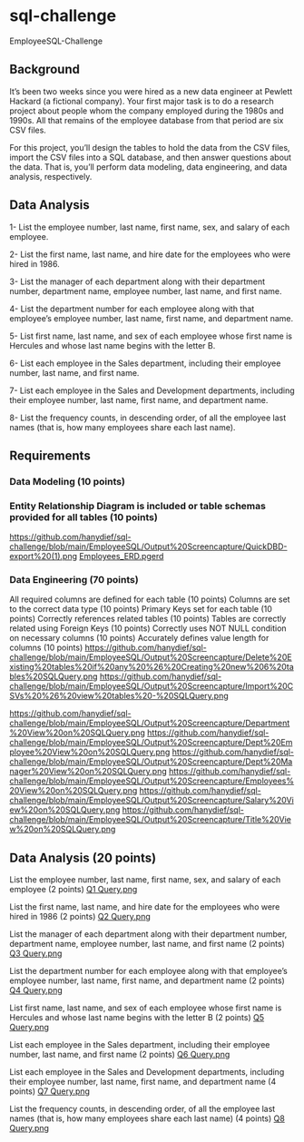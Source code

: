 # sql-challenge
EmployeeSQL-Challenge

## Background
It’s been two weeks since you were hired as a new data engineer at Pewlett Hackard (a fictional company). Your first major task is to do a research project about people whom the company employed during the 1980s and 1990s. All that remains of the employee database from that period are six CSV files.

For this project, you’ll design the tables to hold the data from the CSV files, import the CSV files into a SQL database, and then answer questions about the data. That is, you’ll perform data modeling, data engineering, and data analysis, respectively.

## Data Analysis
1- List the employee number, last name, first name, sex, and salary of each employee.

2- List the first name, last name, and hire date for the employees who were hired in 1986.

3- List the manager of each department along with their department number, department name, employee number, last name, and first name.

4- List the department number for each employee along with that employee’s employee number, last name, first name, and department name.

5- List first name, last name, and sex of each employee whose first name is Hercules and whose last name begins with the letter B.

6- List each employee in the Sales department, including their employee number, last name, and first name.

7- List each employee in the Sales and Development departments, including their employee number, last name, first name, and department name.

8- List the frequency counts, in descending order, of all the employee last names (that is, how many employees share each last name).



## Requirements
### Data Modeling (10 points)


### Entity Relationship Diagram is included or table schemas provided for all tables (10 points)
https://github.com/hanydief/sql-challenge/blob/main/EmployeeSQL/Output%20Screencapture/QuickDBD-export%20(1).png
[Employees_ERD.pgerd](https://github.com/hanydief/sql-challenge/blob/main/EmployeeSQL/Output%20Screencapture/Employees_ERD.pgerd)

### Data Engineering (70 points)

All required columns are defined for each table (10 points)
Columns are set to the correct data type (10 points)
Primary Keys set for each table (10 points)
Correctly references related tables (10 points)
Tables are correctly related using Foreign Keys (10 points)
Correctly uses NOT NULL condition on necessary columns (10 points)
Accurately defines value length for columns (10 points)
https://github.com/hanydief/sql-challenge/blob/main/EmployeeSQL/Output%20Screencapture/Delete%20Existing%20tables%20if%20any%20%26%20Creating%20new%206%20tables%20SQLQuery.png
https://github.com/hanydief/sql-challenge/blob/main/EmployeeSQL/Output%20Screencapture/Import%20CSVs%20%26%20view%20tables%20-%20SQLQuery.png

https://github.com/hanydief/sql-challenge/blob/main/EmployeeSQL/Output%20Screencapture/Department%20View%20on%20SQLQuery.png
https://github.com/hanydief/sql-challenge/blob/main/EmployeeSQL/Output%20Screencapture/Dept%20Employee%20View%20on%20SQLQuery.png
https://github.com/hanydief/sql-challenge/blob/main/EmployeeSQL/Output%20Screencapture/Dept%20Manager%20View%20on%20SQLQuery.png
https://github.com/hanydief/sql-challenge/blob/main/EmployeeSQL/Output%20Screencapture/Employees%20View%20on%20SQLQuery.png
https://github.com/hanydief/sql-challenge/blob/main/EmployeeSQL/Output%20Screencapture/Salary%20View%20on%20SQLQuery.png
https://github.com/hanydief/sql-challenge/blob/main/EmployeeSQL/Output%20Screencapture/Title%20View%20on%20SQLQuery.png

## Data Analysis (20 points)
List the employee number, last name, first name, sex, and salary of each employee (2 points)
[Q1 Query.png](https://github.com/hanydief/sql-challenge/blob/main/EmployeeSQL/Output%20Screencapture/Q1%20Query.png)

List the first name, last name, and hire date for the employees who were hired in 1986 (2 points)
[Q2 Query.png](https://github.com/hanydief/sql-challenge/blob/main/EmployeeSQL/Output%20Screencapture/Q2%20Query.png)

List the manager of each department along with their department number, department name, employee number, last name, and first name (2 points)
[Q3 Query.png](https://github.com/hanydief/sql-challenge/blob/main/EmployeeSQL/Output%20Screencapture/Q3%20Query.png)

List the department number for each employee along with that employee’s employee number, last name, first name, and department name (2 points)
[Q4 Query.png](https://github.com/hanydief/sql-challenge/blob/main/EmployeeSQL/Output%20Screencapture/Q4%20Query.png)

List first name, last name, and sex of each employee whose first name is Hercules and whose last name begins with the letter B (2 points)
[Q5 Query.png](https://github.com/hanydief/sql-challenge/blob/main/EmployeeSQL/Output%20Screencapture/Q5%20Query.png)

List each employee in the Sales department, including their employee number, last name, and first name (2 points)
[Q6 Query.png](https://github.com/hanydief/sql-challenge/blob/main/EmployeeSQL/Output%20Screencapture/Q6%20Query.png)

List each employee in the Sales and Development departments, including their employee number, last name, first name, and department name (4 points)
[Q7 Query.png](https://github.com/hanydief/sql-challenge/blob/main/EmployeeSQL/Output%20Screencapture/Q7%20Query.png)

List the frequency counts, in descending order, of all the employee last names (that is, how many employees share each last name) (4 points)
[Q8 Query.png](https://github.com/hanydief/sql-challenge/blob/main/EmployeeSQL/Output%20Screencapture/Q8%20Query.png)

